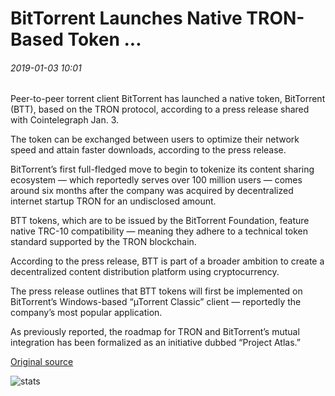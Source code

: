 # BitTorrent Launches Native TRON-Based Token ...

###### 2019-01-03 10:01

Peer-to-peer torrent client BitTorrent has launched a native token, BitTorrent (BTT), based on the TRON protocol, according to a press release shared with Cointelegraph Jan. 3.

The token can be exchanged between users to optimize their network speed and attain faster downloads, according to the press release.

BitTorrent’s first full-fledged move to begin to tokenize its content sharing ecosystem — which reportedly serves over 100 million users — comes around six months after the company was acquired by decentralized internet startup TRON for an undisclosed amount.

BTT tokens, which are to be issued by the BitTorrent Foundation, feature native TRC-10 compatibility — meaning they adhere to a technical token standard supported by the TRON blockchain.

According to the press release, BTT is part of a broader ambition to create a decentralized content distribution platform using cryptocurrency.

The press release outlines that BTT tokens will first be implemented on BitTorrent’s Windows-based “µTorrent Classic” client — reportedly the company’s most popular application.

As previously reported, the roadmap for TRON and BitTorrent’s mutual integration has been formalized as an initiative dubbed “Project Atlas.”

[Original source](https://cointelegraph.com/news/bittorrent-launches-native-tron-based-token)

![stats](https://c.statcounter.com/11760860/0/a89fa40b/1/ "stats")